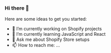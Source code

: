 ### Hi there 👋


Here are some ideas to get you started:

- 🔭 I’m currently working on Shopify projects
- 🌱 I’m currently learning JavaScript and React
- 💬 Ask me about Shopify Store setups
- 📫 How to reach me: ...
